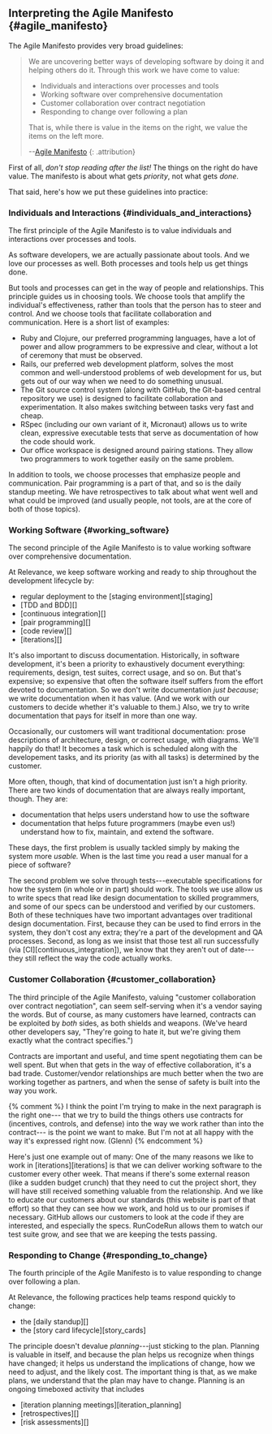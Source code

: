 ## Interpreting the Agile Manifesto {#agile_manifesto}

The Agile Manifesto provides very broad guidelines:

> We are uncovering better ways of developing
> software by doing it and helping others do it.
> Through this work we have come to value:
> 
> * Individuals and interactions over processes and tools
> * Working software over comprehensive documentation
> * Customer collaboration over contract negotiation
> * Responding to change over following a plan  
> 
> That is, while there is value in the items on
> the right, we value the items on the left more.
> 
> --[Agile Manifesto](http://agilemanifesto.org/)
> {: .attribution}

First of all, _don't stop reading after the list!_
The things on the right do have value.
The manifesto is about what gets _priority_, not what gets _done_.

That said, here's how we put these guidelines into practice:

### Individuals and Interactions {#individuals_and_interactions}

The first principle of the Agile Manifesto is to value individuals and interactions over processes and tools.

As software developers, we are actually passionate about tools.
And we love our processes as well.
Both processes and tools help us get things done.

But tools and processes can get in the way of people and relationships.
This principle guides us in choosing tools.
We choose tools that amplify the individual's effectiveness, rather than tools that the person has to steer and control.
And we choose tools that facilitate collaboration and communication.
Here is a short list of examples:

* Ruby and Clojure, our preferred programming languages, have a lot of power and allow programmers to be expressive and clear, without a lot of ceremony that must be observed.
* Rails, our preferred web development platform, solves the most common and well-understood problems of web development for us, but gets out of our way when we need to do something unusual.
* The Git source control system (along with GitHub, the Git-based central repository we use) is designed to facilitate collaboration and experimentation.
  It also makes switching between tasks very fast and cheap.
* RSpec (including our own variant of it, Micronaut) allows us to write clean, expressive executable tests that serve as documentation of how the code should work.
* Our office workspace is designed around pairing stations.
  They allow two programmers to work together easily on the same problem.

In addition to tools, we choose processes that emphasize people and communication.
Pair programming is a part of that, and so is the daily standup meeting.
We have retrospectives to talk about what went well and what could be improved
(and usually people, not tools, are at the core of both of those topics).

### Working Software {#working_software}

The second principle of the Agile Manifesto is to value working software over comprehensive documentation.

At Relevance, we keep software working and ready to ship throughout the development lifecycle by:

* regular deployment to the [staging environment][staging]
* [TDD and BDD][]
* [continuous integration][]
* [pair programming][]
* [code review][]
* [iterations][]

It's also important to discuss documentation.
Historically, in software development, it's been a priority to exhaustively document everything:
requirements, design, test suites, correct usage, and so on.
But that's expensive; so expensive that often the software itself suffers from the effort devoted to documentation.
So we don't write documentation _just because_; we write documentation when it has value.
(And we work with our customers to decide whether it's valuable to them.)
Also, we try to write documentation that pays for itself in more than one way.

Occasionally, our customers will want traditional documentation:
prose descriptions of architecture, design, or correct usage, with diagrams.
We'll happily do that!
It becomes a task which is scheduled along with the developement tasks, and its priority (as with all tasks) is determined by the customer.

More often, though, that kind of documentation just isn't a high priority.
There are two kinds of documentation that are always really important, though.
They are:

* documentation that helps users understand how to use the software
* documentation that helps future programmers (maybe even us!) understand how to fix, maintain, and extend the software.

These days, the first problem is usually tackled simply by making the system more _usable._
When is the last time you read a user manual for a piece of software?

The second problem we solve through tests---executable specifications for how the system (in whole or in part) should work.
The tools we use allow us to write specs that read like design documentation to skilled programmers,
and some of our specs can be understood and verified by our customers.
Both of these techniques have two important advantages over traditional design documentation.
First, because they can be used to find errors in the system, they don't cost any extra; they're a part of the development and QA processes.
Second, as long as we insist that those test all run successfully (via [CI][continuous_integration]), we know that they aren't out of date---they still reflect the way the code actually works.

### Customer Collaboration {#customer_collaboration}

The third principle of the Agile Manifesto,
valuing "customer collaboration over contract negotiation",
can seem self-serving when it's a vendor saying the words.
But of course, as many customers have learned, contracts can be exploited by _both_ sides, as both shields and weapons.
(We've heard other developers say, "They're going to hate it, but we're giving them exactly what the contract specifies.")

Contracts are important and useful, and time spent negotiating them can be well spent.
But when that gets in the way of effective collaboration, it's a bad trade.
Customer/vendor relationships are much better when the two are working together as partners,
and when the sense of safety is built into the way you work.

{% comment %}
I think the point I'm trying to make in the next paragraph is the right one---
that we try to build the things others use contracts for (incentives, controls, and defense)
into the way we work rather than into the contract---
is the point we want to make.
But I'm not at all happy with the way it's expressed right now.
(Glenn)
{% endcomment %}

Here's just one example out of many:
One of the many reasons we like to work in [iterations][iterations] is that we can deliver working software to the customer every other week.
That means if there's some external reason (like a sudden budget crunch) that they need to cut the project short, they will have still received something valuable from the relationship.
And we like to educate our customers about our standards (this website is part of that effort) so that they can see how we work, and hold us to our promises if necessary.
GitHub allows our customers to look at the code if they are interested, and especially the specs.
RunCodeRun allows them to watch our test suite grow, and see that we are keeping the tests passing.

### Responding to Change {#responding_to_change}

The fourth principle of the Agile Manifesto is to value responding to change over following a plan.

At Relevance, the following practices help teams respond quickly to change:

* the [daily standup][]
* the [story card lifecycle][story_cards]

The principle doesn't devalue *planning*---just sticking to the plan.
Planning is valuable in itself, and because the plan helps us recognize when things have changed;
it helps us understand the implications of change, how we need to adjust, and the likely cost.
The important thing is that, as we make plans, we understand that the plan may have to change.
Planning is an ongoing timeboxed activity that includes

* [iteration planning meetings][iteration_planning]
* [retrospectives][]
* [risk assessments][]

